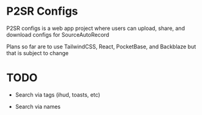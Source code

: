 # P2SR Configs

P2SR configs is a web app project where users can upload, share, and download configs for SourceAutoRecord

Plans so far are to use TailwindCSS, React, PocketBase, and Backblaze but that is subject to change

# TODO

* Search via tags (ihud, toasts, etc)

* Search via names